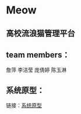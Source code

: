 # Meow

## 高校流浪猫管理平台

## team members：
詹萍 李洁莹 庞倩婷 陈玉淋

## 系统原型：
链接：[系统原型](http://www.xiaopiu.com/h5/byId?type=project&id=59e463ad37eb5436143c9408)

